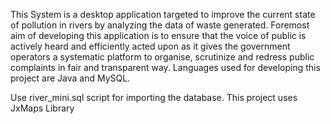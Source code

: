 This System is a desktop application targeted to improve the current state of pollution 
in rivers by analyzing the data of waste generated. Foremost aim of developing this
application is to ensure that the voice of public is actively heard and efficiently acted
upon as it gives the government operators a systematic platform to organise,
scrutinize and redress public complaints in fair and transparent way.
Languages used for developing this project are Java and MySQL.

Use river_mini.sql script for importing the database.
This project uses JxMaps Library